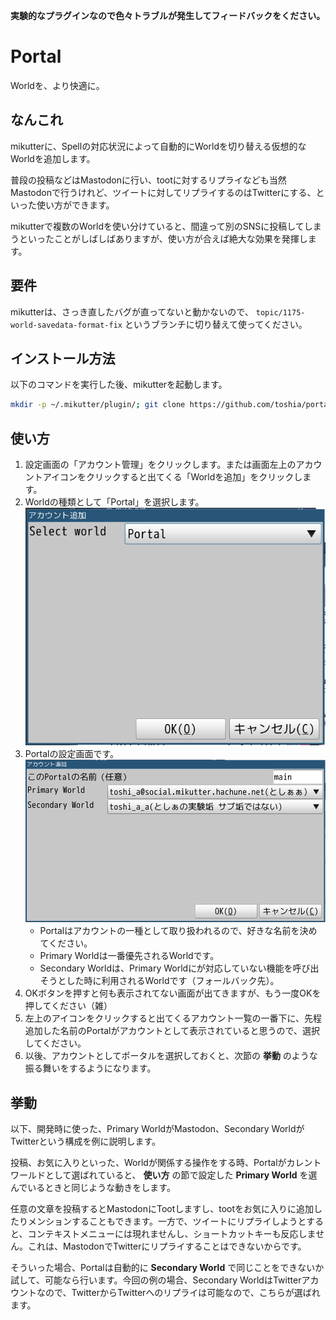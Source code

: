 **実験的なプラグインなので色々トラブルが発生してフィードバックをください。**

# Portal

Worldを、より快適に。

## なんこれ

mikutterに、Spellの対応状況によって自動的にWorldを切り替える仮想的なWorldを追加します。

普段の投稿などはMastodonに行い、tootに対するリプライなども当然Mastodonで行うけれど、ツイートに対してリプライするのはTwitterにする、といった使い方ができます。

mikutterで複数のWorldを使い分けていると、間違って別のSNSに投稿してしまうといったことがしばしばありますが、使い方が合えば絶大な効果を発揮します。

## 要件

mikutterは、さっき直したバグが直ってないと動かないので、 `topic/1175-world-savedata-format-fix` というブランチに切り替えて使ってください。

## インストール方法

以下のコマンドを実行した後、mikutterを起動します。

```sh
mkdir -p ~/.mikutter/plugin/; git clone https://github.com/toshia/portal.git ~/.mikutter/plugin/portal
```

## 使い方

1. 設定画面の「アカウント管理」をクリックします。または画面左上のアカウントアイコンをクリックすると出てくる「Worldを追加」をクリックします。
1. Worldの種類として「Portal」を選択します。
   ![World追加画面](https://raw.githubusercontent.com/toshia/portal/image/01.png)
1. Portalの設定画面です。
   ![対象となるWorldを選択](https://raw.githubusercontent.com/toshia/portal/image/02.png)
   - Portalはアカウントの一種として取り扱われるので、好きな名前を決めてください。
   - Primary Worldは一番優先されるWorldです。
   - Secondary Worldは、Primary Worldにが対応していない機能を呼び出そうとした時に利用されるWorldです（フォールバック先）。
1. OKボタンを押すと何も表示されてない画面が出てきますが、もう一度OKを押してください（雑）
1. 左上のアイコンをクリックすると出てくるアカウント一覧の一番下に、先程追加した名前のPortalがアカウントとして表示されていると思うので、選択してください。
1. 以後、アカウントとしてポータルを選択しておくと、次節の **挙動** のような振る舞いをするようになります。

## 挙動

以下、開発時に使った、Primary WorldがMastodon、Secondary WorldがTwitterという構成を例に説明します。

投稿、お気に入りといった、Worldが関係する操作をする時、Portalがカレントワールドとして選ばれていると、 **使い方** の節で設定した **Primary World** を選んでいるときと同じような動きをします。

任意の文章を投稿するとMastodonにTootしますし、tootをお気に入りに追加したりメンションすることもできます。一方で、ツイートにリプライしようとすると、コンテキストメニューには現れませんし、ショートカットキーも反応しません。これは、MastodonでTwitterにリプライすることはできないからです。

そういった場合、Portalは自動的に **Secondary World** で同じことをできないか試して、可能なら行います。今回の例の場合、Secondary WorldはTwitterアカウントなので、TwitterからTwitterへのリプライは可能なので、こちらが選ばれます。

